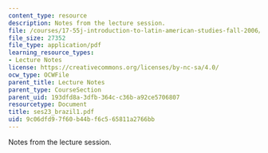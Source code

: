 ```yaml
---
content_type: resource
description: Notes from the lecture session.
file: /courses/17-55j-introduction-to-latin-american-studies-fall-2006/9c06dfd97f60b44bf6c565811a2766bb_ses23_brazil1.pdf
file_size: 27352
file_type: application/pdf
learning_resource_types:
- Lecture Notes
license: https://creativecommons.org/licenses/by-nc-sa/4.0/
ocw_type: OCWFile
parent_title: Lecture Notes
parent_type: CourseSection
parent_uid: 193dfd8a-3dfb-364c-c36b-a92ce5706807
resourcetype: Document
title: ses23_brazil1.pdf
uid: 9c06dfd9-7f60-b44b-f6c5-65811a2766bb
---
```

Notes from the lecture session.